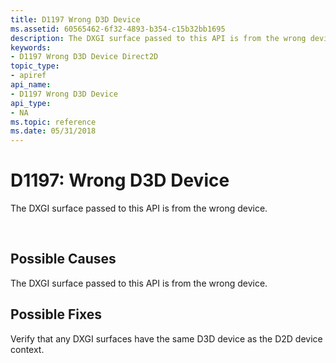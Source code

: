 ```yaml
---
title: D1197 Wrong D3D Device
ms.assetid: 60565462-6f32-4893-b354-c15b32bb1695
description: The DXGI surface passed to this API is from the wrong device.
keywords:
- D1197 Wrong D3D Device Direct2D
topic_type:
- apiref
api_name:
- D1197 Wrong D3D Device
api_type:
- NA
ms.topic: reference
ms.date: 05/31/2018
---
```


# D1197: Wrong D3D Device

The DXGI surface passed to this API is from the wrong device.





 

## Possible Causes

The DXGI surface passed to this API is from the wrong device.

## Possible Fixes

Verify that any DXGI surfaces have the same D3D device as the D2D device context.

 

 
